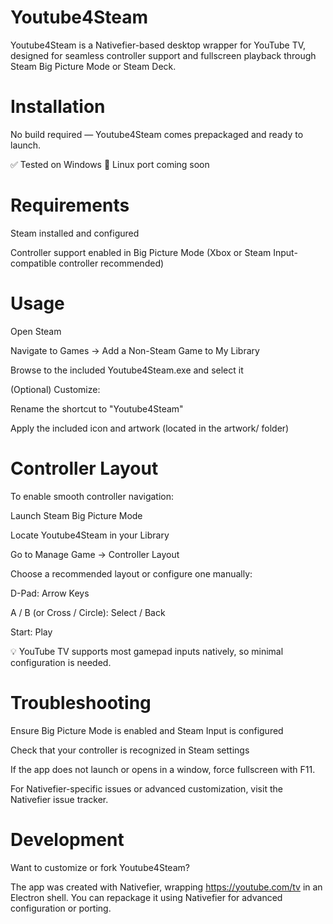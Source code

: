 # Youtube4Steam
Youtube4Steam is a Nativefier-based desktop wrapper for YouTube TV, designed for seamless controller support and fullscreen playback through Steam Big Picture Mode or Steam Deck.

# Installation
No build required — Youtube4Steam comes prepackaged and ready to launch.

✅ Tested on Windows
🐧 Linux port coming soon

# Requirements
Steam installed and configured

Controller support enabled in Big Picture Mode (Xbox or Steam Input-compatible controller recommended)

# Usage
Open Steam

Navigate to Games → Add a Non-Steam Game to My Library

Browse to the included Youtube4Steam.exe and select it

(Optional) Customize:

Rename the shortcut to "Youtube4Steam"

Apply the included icon and artwork (located in the artwork/ folder)

# Controller Layout
To enable smooth controller navigation:

Launch Steam Big Picture Mode

Locate Youtube4Steam in your Library

Go to Manage Game → Controller Layout

Choose a recommended layout or configure one manually:

D-Pad: Arrow Keys

A / B (or Cross / Circle): Select / Back

Start: Play

💡 YouTube TV supports most gamepad inputs natively, so minimal configuration is needed.

# Troubleshooting
Ensure Big Picture Mode is enabled and Steam Input is configured

Check that your controller is recognized in Steam settings

If the app does not launch or opens in a window, force fullscreen with F11.

For Nativefier-specific issues or advanced customization, visit the Nativefier issue tracker.

# Development
Want to customize or fork Youtube4Steam?

The app was created with Nativefier, wrapping https://youtube.com/tv in an Electron shell. You can repackage it using Nativefier for advanced configuration or porting.
